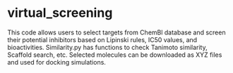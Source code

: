 # virtual_screening

This code allows users to select targets from ChemBl database and screen their potential inhibitors based on Lipinski rules, IC50 values, and bioactivities. Similarity.py has functions to check Tanimoto similarity, Scaffold search, etc. Selected molecules can be downloaded as XYZ files and used for docking simulations.

